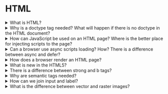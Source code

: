 # HTML

<details>
  <summary>What is HTML?</summary>
  
  HTML is the hypertext markup language. It is one of the XML types that allows describing document structure in a browser-friendly view.

</details>

<details>
  <summary>Why is a doctype tag needed? What will happen if there is no doctype in the HTML document?</summary>
  In progress ...
</details>

<details>
  <summary>How can JavaScript be used on an HTML page? Where is the better place for injecting scripts to the page?</summary>
  In progress ...
</details>

<details>
  <summary>Can a browser use async scripts loading? How? There is a difference between async and defer?</summary>
  In progress ...
</details>

<details>
  <summary>How does a browser render an HTML page?</summary>
  In progress ...
</details>

<details>
  <summary>What is new in the HTML5?</summary>
  In progress ...
</details>

<details>
  <summary>There is a difference between strong and b tags?</summary>
  In progress ...
</details>

<details>
  <summary>Why are semantic tags needed?</summary>
  In progress ...
</details>

<details>
  <summary>How can we join input and label?</summary>
  In progress ...
</details>

<details>
  <summary>What is the difference between vector and raster images?</summary>
  In progress ...
</details>

